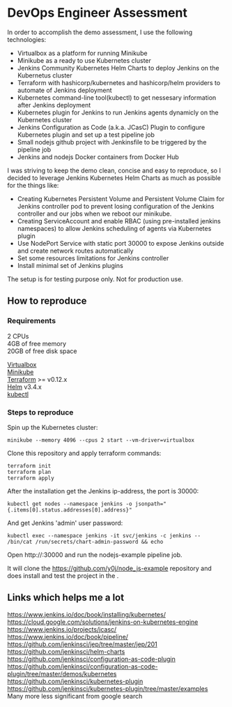 # DevOps Engineer Assessment

In order to accomplish the demo assessment, I use the following technologies:

- Virtualbox as a platform for running Minikube
- Minikube as a ready to use Kubernetes cluster
- Jenkins Community Kubernetes Helm Charts to deploy Jenkins on the Kubernetus cluster
- Terraform with hashicorp/kubernetes and hashicorp/helm providers to automate of Jenkins deployment
- Kubernetes command-line tool(kubectl) to get nessesary information after Jenkins deployment
- Kubernetes plugin for Jenkins to run Jenkins agents dynamicly on the Kubernetes cluster
- Jenkins Configuration as Code (a.k.a. JCasC) Plugin to configure Kubernetes plugin and set up a test pipeline job
- Small nodejs github project with Jenkinsfile to be triggered by the pipeline job
- Jenkins and nodejs Docker containers from Docker Hub

I was striving to keep the demo clean, concise and easy to reproduce, so I decided to leverage Jenkins Kubernetes Helm Charts as much as possible for the things like:
- Creating Kubernetes Persistent Volume and Persistent Volume Claim for Jenkins controller pod to prevent losing configuration of the Jenkins controller and our jobs when we reboot our minikube.
- Creating ServiceAccount and enable RBAC (using pre-installed jenkins namespaces) to allow Jenkins scheduling of agents via Kubernetes plugin
- Use NodePort Service with static port 30000 to expose Jenkins outside and create network routes automatically
- Set some resources limitations for Jenkins controller
- Install minimal set of Jenkins plugins

The setup is for testing purpose only. Not for production use.

## How to reproduce

### Requirements

2 CPUs<br>
4GB of free memory<br>
20GB of free disk space<br>

[Virtualbox](https://www.virtualbox.org/wiki/Downloads)<br>
[Minikube](https://minikube.sigs.k8s.io/docs/start/)<br>
[Terraform](https://www.terraform.io/downloads.html) >= v0.12.x<br>
[Helm](https://helm.sh/docs/intro/install/) v3.4.x<br>
[kubectl](https://kubernetes.io/docs/tasks/tools/install-kubectl/)<br>

### Steps to reproduce
Spin up the Kubernetes cluster:
```
minikube --memory 4096 --cpus 2 start --vm-driver=virtualbox
```

Clone this repository and apply terraform commands:
```  
terraform init
terraform plan
terraform apply
```

After the installation get the Jenkins ip-address, the port is 30000:
```
kubectl get nodes --namespace jenkins -o jsonpath="{.items[0].status.addresses[0].address}"
```

And get Jenkins 'admin' user password:
```
kubectl exec --namespace jenkins -it svc/jenkins -c jenkins -- /bin/cat /run/secrets/chart-admin-password && echo
```

Open http://<Jenkins ip-address>:30000 and run the nodejs-example pipeline job. 


It will clone the https://github.com/y0j/node_js-example repository and does install and test the project in the .

## Links which helps me a lot
https://www.jenkins.io/doc/book/installing/kubernetes/<br>
https://cloud.google.com/solutions/jenkins-on-kubernetes-engine<br>
https://www.jenkins.io/projects/jcasc/<br>
https://www.jenkins.io/doc/book/pipeline/<br>
https://github.com/jenkinsci/jep/tree/master/jep/201<br>
https://github.com/jenkinsci/helm-charts<br>
https://github.com/jenkinsci/configuration-as-code-plugin<br>
https://github.com/jenkinsci/configuration-as-code-plugin/tree/master/demos/kubernetes<br>
https://github.com/jenkinsci/kubernetes-plugin<br>
https://github.com/jenkinsci/kubernetes-plugin/tree/master/examples<br>
Many more less significant from google search<br>
